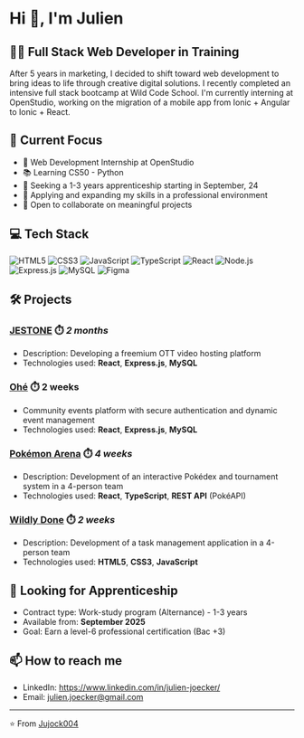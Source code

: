 # Hi 👋, I'm Julien

## 👩‍💻 Full Stack Web Developer in Training

After 5 years in marketing, I decided to shift toward web development to bring ideas to life through creative digital solutions. I recently completed an intensive full stack bootcamp at Wild Code School. I'm currently interning at OpenStudio, working on the migration of a mobile app from Ionic + Angular to Ionic + React.

## 🎯 Current Focus
- 🚀 Web Development Internship at OpenStudio
- 📚 Learning CS50 - Python
- 🔎 Seeking a 1-3 years apprenticeship starting in September, 24
- 💼 Applying and expanding my skills in a professional environment
- 🤝 Open to collaborate on meaningful projects

## 💻 Tech Stack

![HTML5](https://img.shields.io/badge/HTML5-E34F26?style=for-the-badge&logo=html5&logoColor=white)
![CSS3](https://img.shields.io/badge/CSS3-1572B6?style=for-the-badge&logo=css3&logoColor=white)
![JavaScript](https://img.shields.io/badge/JavaScript-F7DF1E?style=for-the-badge&logo=javascript&logoColor=black)
![TypeScript](https://img.shields.io/badge/TypeScript-007ACC?style=for-the-badge&logo=typescript&logoColor=white)
![React](https://img.shields.io/badge/React-20232A?style=for-the-badge&logo=react&logoColor=61DAFB)
![Node.js](https://img.shields.io/badge/Node.js-43853D?style=for-the-badge&logo=node.js&logoColor=white)
![Express.js](https://img.shields.io/badge/express.js-%23404d59.svg?style=for-the-badge&logo=express&logoColor=%2361DAFB)
![MySQL](https://img.shields.io/badge/MySQL-005C84?style=for-the-badge&logo=mysql&logoColor=white)
![Figma](https://img.shields.io/badge/Figma-F24E1E?style=for-the-badge&logo=figma&logoColor=white)

## 🛠️ Projects

### [JESTONE](https://github.com/Jujock004/jestone) ⏱️ *2 months*
   - Description: Developing a freemium OTT video hosting platform
   - Technologies used: **React**, **Express.js**, **MySQL**

### [Ohé](https://github.com/Jujock004/ohe) ⏱️ 2 weeks
   - Community events platform with secure authentication and dynamic event management
   - Technologies used: **React**, **Express.js**, **MySQL**

### [Pokémon Arena](https://github.com/Jujock004/toulouse-p2-pokemon-arena) ⏱️ *4 weeks*
   - Description: Development of an interactive Pokédex and tournament system in a 4-person team
   - Technologies used: **React**, **TypeScript**, **REST API** (PokéAPI)

###  [Wildly Done](https://github.com/Jujock004/Project-1-TD3.github.io) ⏱️ *2 weeks*
   - Description: Development of a task management application in a 4-person team
   - Technologies used: **HTML5**, **CSS3**, **JavaScript**

## 💼 Looking for Apprenticeship
- Contract type: Work-study program (Alternance) - 1-3 years
- Available from: **September 2025**
- Goal: Earn a level-6 professional certification (Bac +3)

## 📫 How to reach me

- LinkedIn: https://www.linkedin.com/in/julien-joecker/
- Email: julien.joecker@gmail.com

---
⭐️ From [Jujock004](https://github.com/Jujock004)
